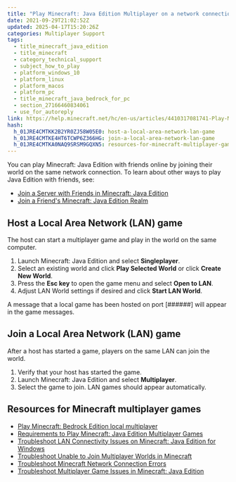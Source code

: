 ```yaml
---
title: "Play Minecraft: Java Edition Multiplayer on a network connection"
date: 2021-09-29T21:02:52Z
updated: 2025-04-17T15:20:26Z
categories: Multiplayer Support
tags:
  - title_minecraft_java_edition
  - title_minecraft
  - category_technical_support
  - subject_how_to_play
  - platform_windows_10
  - platform_linux
  - platform_macos
  - platform_pc
  - title_minecraft_java_bedrock_for_pc
  - section_27166460834061
  - use_for_autoreply
link: https://help.minecraft.net/hc/en-us/articles/4410317081741-Play-Minecraft-Java-Edition-Multiplayer-on-a-network-connection
hash:
  h_01JRE4CMTKK2B2YR0ZJ58W05E0: host-a-local-area-network-lan-game
  h_01JRE4CMTKE4HT6TCWP6Z366HG: join-a-local-area-network-lan-game
  h_01JRE4CMTKA0NAQ9SRSM9GQXN5: resources-for-minecraft-multiplayer-games
---
```


You can play Minecraft: Java Edition with friends online by joining their world on the same network connection. To learn about other ways to play Java Edition with friends, see:

- [Join a Server with Friends in Minecraft: Java Edition](./Play-Minecraft-Java-Edition-Online-in-a-Multiplayer-Server.md)
- [Join a Friend's Minecraft: Java Edition Realm](../Create-or-Join-Realms/Join-a-Friend-s-Minecraft-Java-Edition-Realm.md)

## Host a Local Area Network (LAN) game

The host can start a multiplayer game and play in the world on the same computer. 

1.  Launch Minecraft: Java Edition and select **Singleplayer**.
2.  Select an existing world and click **Play Selected World** or click **Create New World**.
3.  Press the **Esc key** to open the game menu and select **Open to LAN**. 
4.  Adjust LAN World settings if desired and click **Start LAN World**.

A message that a local game has been hosted on port \[######\] will appear in the game messages.

## Join a Local Area Network (LAN) game

After a host has started a game, players on the same LAN can join the world.

1.  Verify that your host has started the game.
2.  Launch Minecraft: Java Edition and select **Multiplayer**.
3.  Select the game to join. LAN games should appear automatically.

## Resources for Minecraft multiplayer games

- [Play Minecraft: Bedrock Edition local multiplayer](./Play-Minecraft-Bedrock-Edition-Local-Multiplayer.md)
- [Requirements to Play Minecraft: Java Edition Multiplayer Games](./Requirements-to-Play-Minecraft-Java-Edition-Multiplayer-Games.md)
- [Troubleshoot LAN Connectivity Issues on Minecraft: Java Edition for Windows](../Performance-Troubleshooting/Troubleshoot-LAN-Connectivity-Issues-on-Minecraft-Java-Edition-for-Windows.md)
- [Troubleshoot Unable to Join Multiplayer Worlds in Minecraft](./Troubleshoot-Unable-to-Join-Multiplayer-Worlds-in-Minecraft.md)
- [Troubleshoot Minecraft Network Connection Errors](../Performance-Troubleshooting/Troubleshoot-Minecraft-Network-Connection-Errors.md)
- [Troubleshoot Multiplayer Game Issues in Minecraft: Java Edition](./Troubleshoot-Multiplayer-Game-Issues-in-Minecraft-Java-Edition.md)
